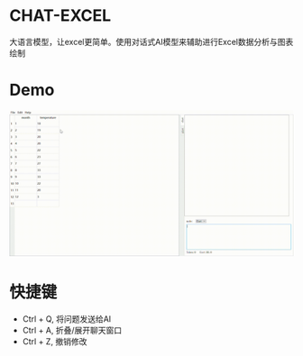 # CHAT-EXCEL
大语言模型，让excel更简单。使用对话式AI模型来辅助进行Excel数据分析与图表绘制

# Demo
![demo1](assets/demo1.gif)

# 快捷键
+ Ctrl + Q, 将问题发送给AI
+ Ctrl + A, 折叠/展开聊天窗口
+ Ctrl + Z, 撤销修改
